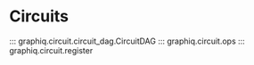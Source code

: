 # Circuits

::: graphiq.circuit.circuit_dag.CircuitDAG
::: graphiq.circuit.ops
::: graphiq.circuit.register
